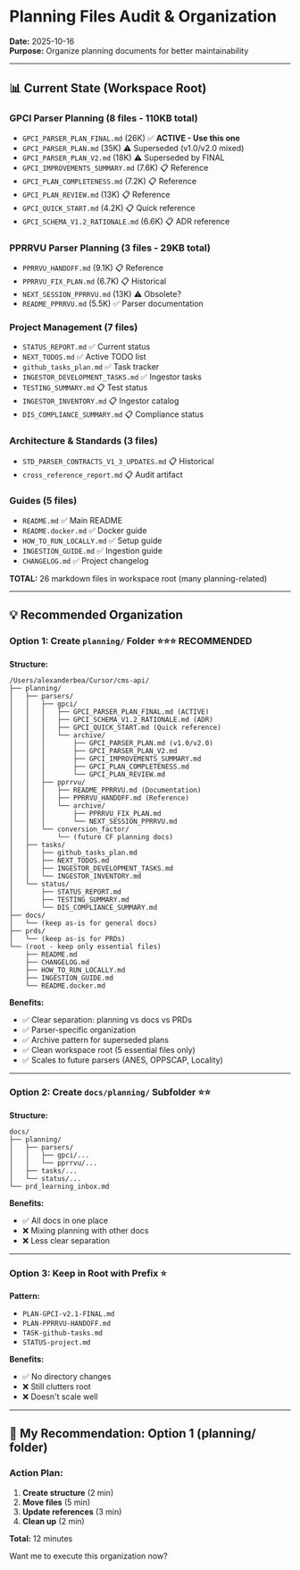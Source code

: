# Planning Files Audit & Organization

**Date:** 2025-10-16  
**Purpose:** Organize planning documents for better maintainability

---

## 📊 **Current State (Workspace Root)**

### GPCI Parser Planning (8 files - 110KB total)
- `GPCI_PARSER_PLAN_FINAL.md` (26K) ✅ **ACTIVE - Use this one**
- `GPCI_PARSER_PLAN.md` (35K) ⚠️ Superseded (v1.0/v2.0 mixed)
- `GPCI_PARSER_PLAN_V2.md` (18K) ⚠️ Superseded by FINAL
- `GPCI_IMPROVEMENTS_SUMMARY.md` (7.6K) 📋 Reference
- `GPCI_PLAN_COMPLETENESS.md` (7.2K) 📋 Reference
- `GPCI_PLAN_REVIEW.md` (13K) 📋 Reference
- `GPCI_QUICK_START.md` (4.2K) 📋 Quick reference
- `GPCI_SCHEMA_V1.2_RATIONALE.md` (6.6K) 📋 ADR reference

### PPRRVU Parser Planning (3 files - 29KB total)
- `PPRRVU_HANDOFF.md` (9.1K) 📋 Reference
- `PPRRVU_FIX_PLAN.md` (6.7K) 📋 Historical
- `NEXT_SESSION_PPRRVU.md` (13K) ⚠️ Obsolete?
- `README_PPRRVU.md` (5.5K) ✅ Parser documentation

### Project Management (7 files)
- `STATUS_REPORT.md` ✅ Current status
- `NEXT_TODOS.md` ✅ Active TODO list
- `github_tasks_plan.md` ✅ Task tracker
- `INGESTOR_DEVELOPMENT_TASKS.md` ✅ Ingestor tasks
- `TESTING_SUMMARY.md` 📋 Test status
- `INGESTOR_INVENTORY.md` 📋 Ingestor catalog
- `DIS_COMPLIANCE_SUMMARY.md` 📋 Compliance status

### Architecture & Standards (3 files)
- `STD_PARSER_CONTRACTS_V1_3_UPDATES.md` 📋 Historical
- `cross_reference_report.md` 📋 Audit artifact

### Guides (5 files)
- `README.md` ✅ Main README
- `README.docker.md` ✅ Docker guide
- `HOW_TO_RUN_LOCALLY.md` ✅ Setup guide
- `INGESTION_GUIDE.md` ✅ Ingestion guide
- `CHANGELOG.md` ✅ Project changelog

**TOTAL:** 26 markdown files in workspace root (many planning-related)

---

## 💡 **Recommended Organization**

### Option 1: Create `planning/` Folder ⭐⭐⭐ **RECOMMENDED**

**Structure:**
```
/Users/alexanderbea/Cursor/cms-api/
├── planning/
│   ├── parsers/
│   │   ├── gpci/
│   │   │   ├── GPCI_PARSER_PLAN_FINAL.md (ACTIVE)
│   │   │   ├── GPCI_SCHEMA_V1.2_RATIONALE.md (ADR)
│   │   │   ├── GPCI_QUICK_START.md (Quick reference)
│   │   │   └── archive/
│   │   │       ├── GPCI_PARSER_PLAN.md (v1.0/v2.0)
│   │   │       ├── GPCI_PARSER_PLAN_V2.md
│   │   │       ├── GPCI_IMPROVEMENTS_SUMMARY.md
│   │   │       ├── GPCI_PLAN_COMPLETENESS.md
│   │   │       └── GPCI_PLAN_REVIEW.md
│   │   ├── pprrvu/
│   │   │   ├── README_PPRRVU.md (Documentation)
│   │   │   ├── PPRRVU_HANDOFF.md (Reference)
│   │   │   └── archive/
│   │   │       ├── PPRRVU_FIX_PLAN.md
│   │   │       └── NEXT_SESSION_PPRRVU.md
│   │   └── conversion_factor/
│   │       └── (future CF planning docs)
│   ├── tasks/
│   │   ├── github_tasks_plan.md
│   │   ├── NEXT_TODOS.md
│   │   ├── INGESTOR_DEVELOPMENT_TASKS.md
│   │   └── INGESTOR_INVENTORY.md
│   └── status/
│       ├── STATUS_REPORT.md
│       ├── TESTING_SUMMARY.md
│       └── DIS_COMPLIANCE_SUMMARY.md
├── docs/
│   └── (keep as-is for general docs)
├── prds/
│   └── (keep as-is for PRDs)
└── (root - keep only essential files)
    ├── README.md
    ├── CHANGELOG.md
    ├── HOW_TO_RUN_LOCALLY.md
    ├── INGESTION_GUIDE.md
    └── README.docker.md
```

**Benefits:**
- ✅ Clear separation: planning vs docs vs PRDs
- ✅ Parser-specific organization
- ✅ Archive pattern for superseded plans
- ✅ Clean workspace root (5 essential files only)
- ✅ Scales to future parsers (ANES, OPPSCAP, Locality)

---

### Option 2: Create `docs/planning/` Subfolder ⭐⭐

**Structure:**
```
docs/
├── planning/
│   ├── parsers/
│   │   ├── gpci/...
│   │   └── pprrvu/...
│   ├── tasks/...
│   └── status/...
└── prd_learning_inbox.md
```

**Benefits:**
- ✅ All docs in one place
- ❌ Mixing planning with other docs
- ❌ Less clear separation

---

### Option 3: Keep in Root with Prefix ⭐

**Pattern:**
- `PLAN-GPCI-v2.1-FINAL.md`
- `PLAN-PPRRVU-HANDOFF.md`
- `TASK-github-tasks.md`
- `STATUS-project.md`

**Benefits:**
- ✅ No directory changes
- ❌ Still clutters root
- ❌ Doesn't scale well

---

## 🎯 **My Recommendation: Option 1 (planning/ folder)**

### **Action Plan:**

1. **Create structure** (2 min)
2. **Move files** (5 min)
3. **Update references** (3 min)
4. **Clean up** (2 min)

**Total:** 12 minutes

Want me to execute this organization now?

